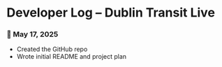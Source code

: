 # Developer Log – Dublin Transit Live

### 📅 May 17, 2025
- Created the GitHub repo
- Wrote initial README and project plan
